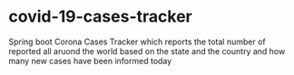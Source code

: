 # covid-19-cases-tracker
Spring boot Corona Cases Tracker which reports the total number of reported all aruond the world based on the state and the country and how many new cases have been informed today
